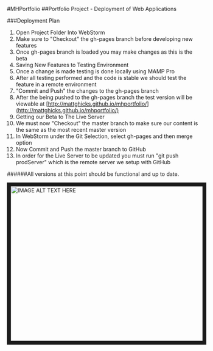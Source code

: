 #MHPortfolio
##Portfolio Project - Deployment of Web Applications

###Deployment Plan

1. Open Project Folder Into WebStorm
  1. Make sure to "Checkout" the gh-pages branch before developing new features
  2. Once gh-pages branch is loaded you may make changes as this is the beta
2. Saving New Features to Testing Environment
  1. Once a change is made testing is done locally using MAMP Pro
  2. After all testing performed and the code is stable we should test the feature in a remote environment
  3. "Commit and Push" the changes to the gh-pages branch
  4. After the being pushed to the gh-pages branch the test version will be viewable at [http://mattghicks.github.io/mhportfolio/](http://mattghicks.github.io/mhportfolio/)
3. Getting our Beta to The Live Server
  1. We must now "Checkout" the master branch to make sure our content is the same as the most recent master version
  2. In WebStorm under the Git Selection, select gh-pages and then merge option
  3. Now Commit and Push the master branch to GitHub
  4. In order for the Live Server to be updated you must run "git push prodServer" which is the remote server we setup with GitHub

######All versions at this point should be functional and up to date.

<a href="http://www.youtube.com/watch?feature=player_embedded&v=8y-G57w0eb0
" target="_blank"><img src="http://s23.postimg.org/y7b5mjxjf/Screen_Shot_2016_03_11_at_11_53_54_PM.png"
alt="IMAGE ALT TEXT HERE" width="640" height="405" border="10" /></a>